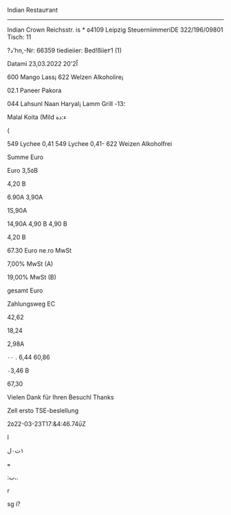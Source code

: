 Indian Restau٢ant
***
Indian Crown
Reichsstr.  is *  ٥4109  Leipzig
SteuerniimmeriDE  322/196/09801
Tisch:  11

?د'hn,-Nr:  66359
tìedieiier:  Bed!ßiie٢1 (1)

Datami  23,03.2022 20'2اً

600  Mango  Lass¡
622 Welzen Alkoholire¡

02.1  Paneer  Pakora

044  Lahsunl  Naan
Haryal¡  Lamm  Grill -؛13

Malal  Koita  (Mild ء:دة

(

549  Lychee 0,41
549  Lychee 0,41-
622 Weizen Alkoholfrei

Summe  Euro

Euro
3,5٥Β

4,20 B

6.90Α
3,90A

1S,90A

14,90A
4,90 B
4,90 B

4,20 B

67.30
Euro  ne.ro MwSt

7,00%  MwSt  (A)

19,00%  MwSt  (B)

gesamt  Euro

Zahlungsweg
EC

42,62

18,24

2,98Α

٠٠ .
6,44 60,86

٠3,46  Β

67,30

Vielen Dank für Ihren Besuchl
Thanks

Zell ersto  TSE-beslellung

2٥22-03-23Τ17:&4:46.74ΰΖ

I

١ت٠ل

ه

:ب،.

r

sg
i?

